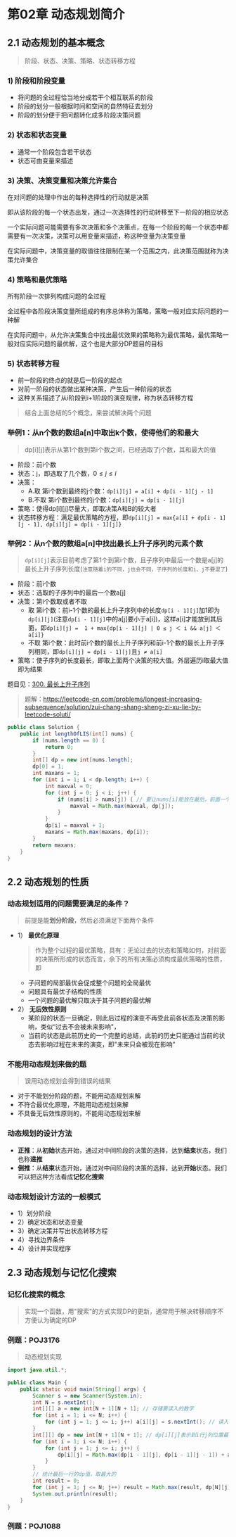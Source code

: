 # 第02章 动态规划简介

## 2.1 动态规划的基本概念
> 阶段、状态、决策、策略、状态转移方程

### 1) 阶段和阶段变量
+ 将问题的全过程恰当地分成若干个相互联系的阶段
+ 阶段的划分一般根据时间和空间的自然特征去划分
+ 阶段的划分便于把问题转化成多阶段决策问题

### 2) 状态和状态变量
+ 通常一个阶段包含若干状态
+ 状态可由变量来描述

### 3) 决策、决策变量和决策允许集合
在对问题的处理中作出的每种选择性的行动就是决策

即从该阶段的每一个状态出发，通过一次选择性的行动转移至下一阶段的相应状态

一个实际问题可能需要有多次决策和多个决策点，在每一个阶段的每一个状态中都需要有一次决策，决策可以用变量来描述，称这种变量为决策变量

在实际问题中，决策变量的取值往往限制在某一个范围之内，此决策范围就称为决策允许集合

### 4) 策略和最优策略
所有阶段一次排列构成问题的全过程

全过程中各阶段决策变量所组成的有序总体称为策略，策略一般对应实际问题的一种解

在实际问题中，从允许决策集合中找出最优效果的策略称为最优策略，最优策略一般对应实际问题的最优解，这个也是大部分DP题目的目标

### 5) 状态转移方程
+ 前一阶段的终点的就是后一阶段的起点
+ 对前一阶段的状态做出某种决策，产生后一种阶段的状态
+ 这种关系描述了从i阶段到i+1阶段的演变规律，称为状态转移方程

> 结合上面总结的5个概念，来尝试解决两个问题

### 举例1：从n个数的数组a[n]中取出k个数，使得他们的和最大
> dp[i][j]表示从第1个数到第i个数之间，已经选取了j个数，其和最大的值

+ 阶段：前i个数
+ 状态：j，即选取了几个数，$0≤j≤i$
+ 决策：
  + A.取   第i个数到最终的j个数：`dp[i][j] = a[i] + dp[i - 1][j - 1]`
  + B.不取 第i个数到最终的j个数：`dp[i][j] = dp[i - 1][j]`
+ 策略：使得dp[i][j]尽量大，即取决策A和B的较大者
+ 状态转移方程：满足最优策略的方程，即`dp[i][j] = max{a[i] + dp[i - 1][j - 1], dp[i][j] = dp[i - 1][j]}`

### 举例2：从n个数的数组a[n]中找出最长上升子序列的元素个数
> `dp[i][j]`表示目前考虑了第1个到第i个数，且子序列中最后一个数是a[j]的最长上升子序列长度(`注意随着i的不同，j也会不同，子序列的长度和i、j不要混了`)
+ 阶段：前i个数
+ 状态：选取的子序列中的最后一个数a[j]
+ 决策：第i个数取或者不取
  + 取   第i个数：前i-1个数的最长上升子序列中的长度`dp[i - 1][j]`加1即为`dp[i][j]`(注意`dp[i - 1][j]`中的a[j]要小于a[i])，这样a[i]才能放到其后面，即`dp[i][j] =  1 + max{dp[i - 1][j] | 0 ≤ j ＜ i && a[j] ＜ a[i]}`
  + 不取 第i个数：此时前i个数的最长上升子序列和前i-1个数的最长上升子序列相同，即`dp[i][j] = dp[i - 1][j]`且`j ≠ a[i]`
+ 策略：使子序列的长度最长，即取上面两个决策的较大值。外层遍历i取最大值即为结果

题目见：[300. 最长上升子序列](https://leetcode-cn.com/problems/longest-increasing-subsequence/)
> 题解：https://leetcode-cn.com/problems/longest-increasing-subsequence/solution/zui-chang-shang-sheng-zi-xu-lie-by-leetcode-soluti/
```java
public class Solution {
    public int lengthOfLIS(int[] nums) {
        if (nums.length == 0) {
            return 0;
        }
        int[] dp = new int[nums.length];
        dp[0] = 1;
        int maxans = 1;
        for (int i = 1; i < dp.length; i++) {
            int maxval = 0;
            for (int j = 0; j < i; j++) {
                if (nums[i] > nums[j]) { // 要让nums[i]能放在最后，前面一个数必须小于nums[i]
                    maxval = Math.max(maxval, dp[j]);
                }
            }
            dp[i] = maxval + 1;
            maxans = Math.max(maxans, dp[i]);
        }
        return maxans;
    }
}
```

## 2.2 动态规划的性质
### 动态规划适用的问题需要满足的条件？
> 前提是能**划分阶段**，然后必须满足下面两个条件
+ 1） **最优化原理**
  > 作为整个过程的最优策略，具有：无论过去的状态和策略如何，对前面的决策所形成的状态而言，余下的所有决策必须构成最优策略的性质，即
  + 子问题的局部最优会促成整个问题的全局最优
  + 问题具有最优子结构的性质
  + 一个问题的最优解只取决于其子问题的最优解
+ 2） **无后效性原则**
  + 某阶段的状态一旦确定，则此后过程的演变不再受此前各状态及决策的影响，类似“过去不会被未来影响"，
  + 当前的状态是此前历史的一个完整的总结，此前的历史只能通过当前的状态去影响过程在未来的演变，即"未来只会被现在影响”

### 不能用动态规划来做的题
> 误用动态规划会得到错误的结果
+ 对于不能划分阶段的题，不能用动态规划来解
+ 不符合最优化原理，不能用动态规划来解
+ 不具备无后效性原则的，不能用动态规划来解

### 动态规划的设计方法
+ **正推**：从**初始**状态开始，通过对中间阶段的决策的选择，达到**结束**状态，我们也称**递推**
+ **倒推**：从**结束**状态开始，通过对中间阶段的决策的选择，达到**开始**状态。我们可以把这种方法看成**记忆化搜索**

### 动态规划设计方法的一般模式
+ 1）划分阶段
+ 2）确定状态和状态变量
+ 3）确定决策并写出状态转移方程
+ 4）寻找边界条件
+ 4）设计并实现程序

## 2.3 动态规划与记忆化搜索
### 记忆化搜索的概念
> 实现一个函数，用"搜索"的方式实现DP的更新，通常用于解决转移顺序不方便认为确定的DP

### 例题：POJ3176
> 动态规划实现
```java
import java.util.*;

public class Main {
    public static void main(String[] args) {
        Scanner s = new Scanner(System.in);
        int N = s.nextInt();
        int[][] a = new int[N + 1][N + 1]; // 存储要读入的数字
        for (int i = 1; i <= N; i++) {
            for (int j = 1; j <= i; j++) a[i][j] = s.nextInt(); // 读入最终的数组
        }
        int[][] dp = new int[N + 1][N + 1]; // dp[i][j]表示到i行j列位置最大的路径和
        for (int i = 1; i <= N; i++) {
            for (int j = 1; j <= i; j++) {
                dp[i][j] = Math.max(dp[i - 1][j], dp[i - 1][j - 1]) + a[i][j];
            }
        }
        // 统计最后一行的dp值，取最大的
        int result = 0;
        for (int j = 1; j <= N; j++) result = Math.max(result, dp[N][j]);
        System.out.println(result);
    }
}
```
### 例题：POJ1088